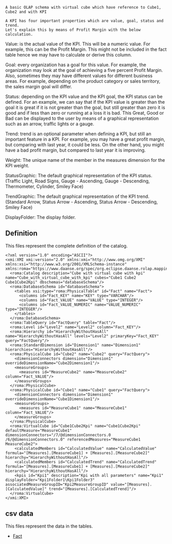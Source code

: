     A basic OLAP schema with virtual cube which have reference to Cube1, Cube2 and with KPI

    A KPI has four important properties which are value, goal, status and trend.
    Let's explain this by means of Profit Margin with the below calculation.

Value: is the actual value of the KPI. This will be a numeric value. For example, this can be the Profit Margin.
    This might not be included in the fact table hence we may have to calculate or derive this column.

Goal: every organization has a goal for this value. For example, the organization may look at the
    goal of achieving a five percent Profit Margin. Also, sometimes they may have different values for
    different business areas. For example, depending on the product category or sales territory,
    the sales margin goal will differ.

Status: depending on the KPI value and the KPI goal, the KPI status can be defined.
    For an example, we can say that if the KPI value is greater than the goal it is great if it is not greater
    than the goal, but still greater than zero it is good and if less than zero or running at a loss it is bad.
    This Great, Good or Bad can be displayed to the user by means of a graphical representation such as an arrow,
    traffic lights or a gauge.

Trend: trend is an optional parameter when defining a KPI, but still an important feature in a KPI.
    For example, you may have a great profit margin, but comparing with last year, it could be less.
    On the other hand, you might have a bad profit margin, but compared to last year it is improving.

Weight:  The unique name of the member in the measures dimension for the KPI weight.

StatusGraphic: The default graphical representation of the KPI status.
    (Traffic Light, Road Signs, Gauge - Ascending, Gauge - Descending, Thermometer, Cylinder, Smiley Face)

TrendGraphic: The default graphical representation of the KPI trend.
    (Standard Arrow, Status Arrow - Ascending, Status Arrow - Descending, Smiley Face)

DisplayFolder:  The display folder.



## Definition

This files represent the complete definition of the catalog.

```xmi
<?xml version="1.0" encoding="ASCII"?>
<xmi:XMI xmi:version="2.0" xmlns:xmi="http://www.omg.org/XMI" xmlns:xsi="http://www.w3.org/2001/XMLSchema-instance" xmlns:roma="https://www.daanse.org/spec/org.eclipse.daanse.rolap.mapping">
  <roma:Catalog description="Cube with virtual cube with kpi" name="Cube_with_virtual_cube_with_kpi" cubes="Cube1 Cube2 Cube1Cube2Kpi" dbschemas="databaseSchema"/>
  <roma:DatabaseSchema id="databaseSchema">
    <tables xsi:type="roma:PhysicalTable" id="Fact" name="Fact">
      <columns id="Fact_KEY" name="KEY" type="VARCHAR"/>
      <columns id="Fact_VALUE" name="VALUE" type="INTEGER"/>
      <columns id="Fact_VALUE_NUMERIC" name="VALUE_NUMERIC" type="INTEGER"/>
    </tables>
  </roma:DatabaseSchema>
  <roma:TableQuery id="FactQuery" table="Fact"/>
  <roma:Level id="Level2" name="Level2" column="Fact_KEY"/>
  <roma:Hierarchy id="HierarchyWithoutHasAll" name="HierarchyWithoutHasAll" levels="Level2" primaryKey="Fact_KEY" query="FactQuery"/>
  <roma:StandardDimension id="Dimension1" name="Dimension1" hierarchies="HierarchyWithoutHasAll"/>
  <roma:PhysicalCube id="Cube2" name="Cube2" query="FactQuery">
    <dimensionConnectors dimension="Dimension1" overrideDimensionName="Cube2Dimension1"/>
    <measureGroups>
      <measures id="MeasureCube2" name="MeasureCube2" column="Fact_VALUE"/>
    </measureGroups>
  </roma:PhysicalCube>
  <roma:PhysicalCube id="Cube1" name="Cube1" query="FactQuery">
    <dimensionConnectors dimension="Dimension1" overrideDimensionName="Cube1Dimension1"/>
    <measureGroups>
      <measures id="MeasureCube1" name="MeasureCube1" column="Fact_VALUE"/>
    </measureGroups>
  </roma:PhysicalCube>
  <roma:VirtualCube id="Cube1Cube2Kpi" name="Cube1Cube2Kpi" defaultMeasure="MeasureCube1" dimensionConnectors="/7/@dimensionConnectors.0 /6/@dimensionConnectors.0" referencedMeasures="MeasureCube1 MeasureCube2">
    <calculatedMembers id="CalculatedValue" name="CalculatedValue" formula="[Measures].[MeasureCube1] + [Measures].[MeasureCube2]" hierarchy="HierarchyWithoutHasAll"/>
    <calculatedMembers id="CalculatedTrend" name="CalculatedTrend" formula="[Measures].[MeasureCube1] + [Measures].[MeasureCube2]" hierarchy="HierarchyWithoutHasAll"/>
    <kpis id="Kpi1" description="Kpi with all parameters" name="Kpi1" displayFolder="Kpi1Folder1\Kpi1Folder3" associatedMeasureGroupID="Kpi2MeasureGroupID" value="[Measures].[CalculatedValue]" trend="[Measures].[CalculatedTrend]"/>
  </roma:VirtualCube>
</xmi:XMI>

```
## csv data


This files represent the data in the tables.

- [Fact](./data/Fact.csv)

